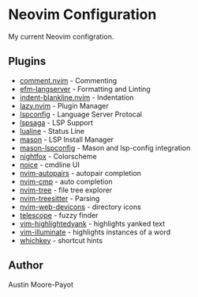 # Neovim Configuration
My current Neovim configration.

## Plugins
- [comment.nvim](https://github.com/numToStr/Comment.nvim) - Commenting
- [efm-langserver](https://github.com/mattn/efm-langserver) - Formatting and Linting
- [indent-blankline.nvim](https://github.com/lukas-reineke/indent-blankline.nvim) - Indentation
- [lazy.nvim](https://github.com/folke/lazy.nvim) - Plugin Manager  
- [lspconfig](https://github.com/neovim/nvim-lspconfig) - Language Server Protocal
- [lspsaga](https://github.com/nvimdev/lspsaga.nvim) - LSP Support
- [lualine](https://github.com/nvim-lualine/lualine.nvim) - Status Line
- [mason](https://github.com/williamboman/mason.nvim) - LSP Install Manager
- [mason-lspconfig](https://github.com/williamboman/mason-lspconfig.nvim) - Mason and lsp-config integration
- [nightfox](https://github.com/oxalica/nightfox.vim) - Colorscheme
- [noice](https://github.com/folke/noice.nvim) - cmdline UI
- [nvim-autopairs](https://github.com/radleylewis/nvim/blob/master/lua/plugins/nvim-autopairs.lua) - autopair completion
- [nvim-cmp](https://github.com/hrsh7th/nvim-cmp) - auto completion
- [nvim-tree](https://github.com/nvim-tree/nvim-tree.lua) - file tree explorer
- [nvim-treesitter](https://github.com/nvim-treesitter/nvim-treesitter) - Parsing
- [nvim-web-devicons](https://github.com/nvim-tree/nvim-web-devicons) - directory icons
- [telescope](https://github.com/nvim-telescope/telescope.nvim) - fuzzy finder
- [vim-highlightedyank](https://github.com/machakann/vim-highlightedyank) - highlights yanked text
- [vim-illuminate](https://github.com/RRethy/vim-illuminate) - highlights instances of a word
- [whichkey](https://github.com/folke/which-key.nvim) - shortcut hints

## Author
Austin Moore-Payot
